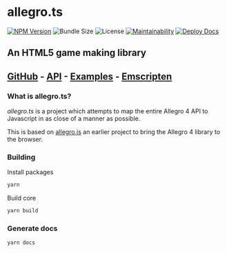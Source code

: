 # allegro.ts

[![NPM Version](https://img.shields.io/npm/v/allegro-ts)](https://www.npmjs.com/package/allegro-ts)
![Bundle Size](https://img.shields.io/bundlephobia/min/allegro-ts)
![License](https://img.shields.io/npm/l/allegro-ts)
[![Maintainability](https://api.codeclimate.com/v1/badges/cac6a07abd8271ebb427/maintainability)](https://codeclimate.com/github/alegemaate/allegro-ts/maintainability)
[![Deploy Docs](https://github.com/alegemaate/allegro-ts/actions/workflows/pages.yml/badge.svg)](https://github.com/alegemaate/allegro-ts/actions/workflows/pages.yml)

## An HTML5 game making library

## [GitHub](https://github.com/alegemaate/allegro-ts) - [API](https://alegemaate.com/allegro-ts/) - [Examples](https://github.com/alegemaate/allegro-ts-examples/) - [Emscripten](https://github.com/alegemaate/allegro-ts-emscripten/)

### What is allegro.ts?

_allegro.ts_ is a project which attempts to map the entire Allegro 4 API to Javascript in as close of a manner as possible.

This is based on [allegro.js](https://github.com/TheSos/allegrojs) an earlier project to bring the Allegro 4 library to the browser.

### Building

Install packages

```sh
yarn
```

Build core

```sh
yarn build
```

### Generate docs

```sh
yarn docs
```
